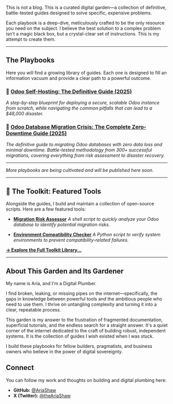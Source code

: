 This is not a blog. This is a curated digital garden—a collection of definitive, battle-tested guides designed to solve specific, expensive problems. 

Each playbook is a deep-dive, meticulously crafted to be the only resource you need on the subject. I believe the best solution to a complex problem isn't a magic black box, but a crystal-clear set of instructions. This is my attempt to create them.

---

## The Playbooks

Here you will find a growing library of guides. Each one is designed to fill an information vacuum and provide a clear path to a powerful outcome.

### 📖 [Odoo Self-Hosting: The Definitive Guide (2025)](/odoo-self-hosting-guide/)

*A step-by-step blueprint for deploying a secure, scalable Odoo instance from scratch, while navigating the common pitfalls that can lead to a $48,000 disaster.*

### 🚀 [Odoo Database Migration Crisis: The Complete Zero-Downtime Guide (2025)](/odoo-database-migration-guide/)

*The definitive guide to migrating Odoo databases with zero data loss and minimal downtime. Battle-tested methodology from 300+ successful migrations, covering everything from risk assessment to disaster recovery.*

---
*More playbooks are being cultivated and will be published here soon.*

---

## 🧰 The Toolkit: Featured Tools

Alongside the guides, I build and maintain a collection of open-source scripts. Here are a few featured tools:

* **[Migration Risk Assessor](/scripts/migration_assessment.sh)**
    *A shell script to quickly analyze your Odoo database to identify potential migration risks.*

* **[Environment Compatibility Checker](/scripts/compatibility_check.py)**
    *A Python script to verify system environments to prevent compatibility-related failures.*

**[→ Explore the Full Toolkit Library...](/toolkit/)**

---

## About This Garden and Its Gardener

My name is Aria, and I'm a Digital Plumber.

I find broken, leaking, or missing pipes on the internet—specifically, the gaps in knowledge between powerful tools and the ambitious people who need to use them. I thrive on untangling complexity and turning it into a clear, repeatable process.

This garden is my answer to the frustration of fragmented documentation, superficial tutorials, and the endless search for a straight answer. It's a quiet corner of the internet dedicated to the craft of building robust, independent systems. It is the collection of guides I wish existed when I was stuck.

I build these playbooks for fellow builders, pragmatists, and business owners who believe in the power of digital sovereignty.

## Connect

You can follow my work and thoughts on building and digital plumbing here:

* **GitHub:** [@AriaShaw](https://github.com/AriaShaw)
* **X (Twitter):** [@theAriaShaw](https://x.com/theAriaShaw) 